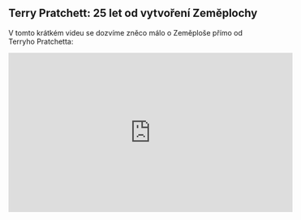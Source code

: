 ﻿## Terry Pratchett: 25 let od vytvoření Zeměplochy



  V tomto krátkém videu se dozvíme zněco málo o Zeměploše přímo od Terryho Pratchetta:
  <iframe width="560" height="315" src="https://www.youtube.com/embed/jDF4AHZFQdw" frameborder="0" allowfullscreen></iframe>